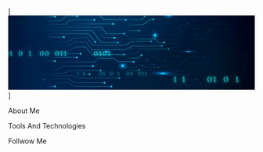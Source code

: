 [![Header](https://github.com/Qipy87/Qipy87/blob/main/assets/eaf8e64a0a1896d36355e7faf077e197.jpg)]

About Me

Tools And Technologies

Follwow Me